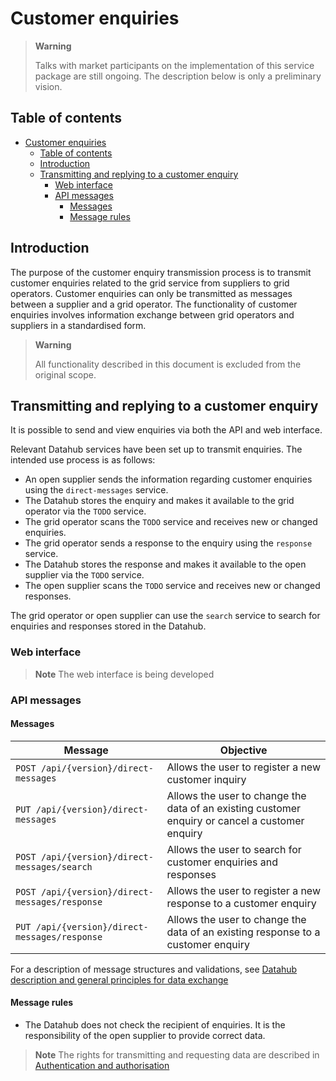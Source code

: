 ﻿# Customer enquiries

> **Warning**
> 
> Talks with market participants on the implementation of this service package are still ongoing. The description below is only a preliminary vision.

## Table of contents

- [Customer enquiries](#customer-enquiries)
  - [Table of contents](#table-of-contents)
  - [Introduction](#introduction)
  - [Transmitting and replying to a customer enquiry](#transmitting-and-replying-to-a-customer-enquiry)
    - [Web interface](#web-interface)
    - [API messages](#api-messages)
      - [Messages](#messages)
      - [Message rules](#message-rules)

## Introduction

The purpose of the customer enquiry transmission process is to transmit customer enquiries related to the grid service from suppliers to grid operators. Customer enquiries can only be transmitted as messages between a supplier and a grid operator. The functionality of customer enquiries involves information exchange between grid operators and suppliers in a standardised form.

> **Warning**
> 
> All functionality described in this document is excluded from the original scope.

## Transmitting and replying to a customer enquiry

It is possible to send and view enquiries via both the API and web interface.

Relevant Datahub services have been set up to transmit enquiries. The intended use process is as follows:

- An open supplier sends the information regarding customer enquiries using the `direct-messages` service.
- The Datahub stores the enquiry and makes it available to the grid operator via the `TODO` service.
- The grid operator scans the `TODO` service and receives new or changed enquiries.
- The grid operator sends a response to the enquiry using the `response` service.
- The Datahub stores the response and makes it available to the open supplier via the `TODO` service.
- The open supplier scans the `TODO` service and receives new or changed responses.

The grid operator or open supplier can use the `search` service to search for enquiries and responses stored in the Datahub.

### Web interface

> **Note**
> The web interface is being developed

### API messages

#### Messages

| Message                                        | Objective                                                                                       |
|------------------------------------------------|-------------------------------------------------------------------------------------------------|
| `POST /api/{version}/direct-messages`          | Allows the user to register a new customer inquiry                                              |
| `PUT /api/{version}/direct-messages`           | Allows the user to change the data of an existing customer enquiry or cancel a customer enquiry |
| `POST /api/{version}/direct-messages/search`   | Allows the user to search for customer enquiries and responses                                  |
| `POST /api/{version}/direct-messages/response` | Allows the user to register a new response to a customer enquiry                                |
| `PUT /api/{version}/direct-messages/response`  | Allows the user to change the data of an existing response to a customer enquiry                |

For a description of message structures and validations, see [Datahub description and general principles for data exchange](01-datahub-description-and-general-principles-for-data-exchange.md)

#### Message rules

- The Datahub does not check the recipient of enquiries. It is the responsibility of the open supplier to provide correct data.

> **Note**
> The rights for transmitting and requesting data are described in [Authentication and authorisation](03-authentication-and-authorisation.md)
